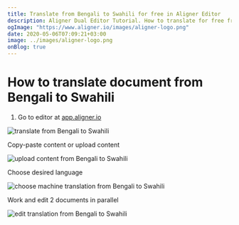 ```yaml
---
title: Translate from Bengali to Swahili for free in Aligner Editor
description: Aligner Dual Editor Tutorial. How to translate for free from Bengali to Swahili. Aligner is multilingual document management platform. 
ogImage: "https://www.aligner.io/images/aligner-logo.png"
date: 2020-05-06T07:09:21+03:00
image: ../images/aligner-logo.png
onBlog: true
---
```


# How to translate document from Bengali to Swahili

1. Go to editor at [app.aligner.io](https://app.aligner.io "Aligner App web page")

![translate from Bengali to Swahili](../aligner-blank-editor.png "translate from Bengali to Swahili")

Copy-paste content or upload content

![upload content from Bengali to Swahili](../aligner-uploaded-document.png "upload content from Bengali to Swahili")

Choose desired language

![choose machine translation from Bengali to Swahili](../aligner-language-dropdown.png "choose machine translation from Bengali to Swahili")

Work and edit 2 documents in parallel

![edit translation from Bengali to Swahili](../aligner-double-sitded-editor.png "edit translation from Bengali to Swahili")

